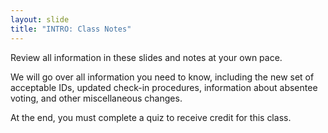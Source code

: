 ```yaml
---
layout: slide
title: "INTRO: Class Notes"
---
```


Review all information in these slides and notes at your own pace.

We will go over all information you need to know, including the new set of acceptable IDs, updated check-in procedures, information about absentee voting, and other miscellaneous changes.

At the end, you must complete a quiz to receive credit for this class.
